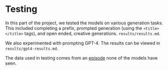# Testing

In this part of the project, we tested the models on various generation tasks. This included completing a prefix, prompted generation (using the `<title></title>` tags), and open ended, creative generations. `results/results.md`.

We also experimented with prompting GPT-4. The results can be viewed in `results/gpt4-results.md`.

The data used in testing comes from an [episode](https://www.youtube.com/watch?v=56S9xyrgg4A) none of the models have seen.
